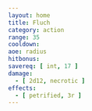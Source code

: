 ```yaml
---
layout: home
title: Fluch
category: action
range: 35
cooldown: 
aoe: radius
hitbonus:
savereq: [ int, 17 ]
damage:
  - [ 2d12, necrotic ]
effects:
  - [ petrified, 3r ]
---
```

